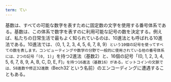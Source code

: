```yaml
---
term: てい
---
```

基数は、すべての可能な数字を表すために固定数の文字を使用する番号体系である。基数は、この体系で数字を表すのに利用可能な記号の数を決定する。例えば、私たちの日常生活で最もよく知られているのは、10進法とも呼ばれる10進法である。10進法では、（0, 1, 2, 3, 4, 5, 6, 7, 8, 9）`という10個の記号を使ってすべての数を表します。コンピューティングや数学の分野で一般的に使用されている他の番号体系には、2つの記号「(0, 1)`」を持つ2進法（基数2）と、16個の記号「(0, 1, 2, 3, 4, 5, 6, 7, 8, 9, A, B, C, D, E, F)`」を持つ16進法（基数16）がある。ビットコインの文脈では、58進数や修正32進数（`Bech32`という名前）のエンコーディングに遭遇することもある。
